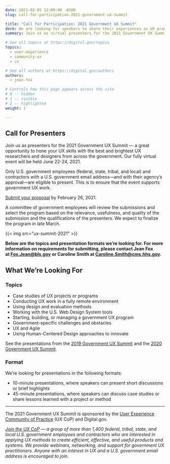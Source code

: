 ```yaml
---
date: 2021-02-05 12:09:00 -0500
slug: call-for-participation-2021-government-ux-summit

title: "Call for Participation: 2021 Government UX Summit"
deck: We are looking for speakers to share their experiences as UX practitioners in government.
summary: Join us as virtual presenters for the 2021 Government UX Summit in June! This is a great opportunity to hone your UX skills with the best and brightest user experience researchers and designers from across the government.

# See all topics at https://digital.gov/topics
topics:
  - user-experience
  - community-ux
  - cx

# See all authors at https://digital.gov/authors
authors:
  - jean-fox

# Controls how this page appears across the site
# 0 -- hidden
# 1 -- visible
# 2 -- highlighted
weight: 1

---
```


## Call for Presenters

Join us as presenters for the 2021 Government UX Summit — a great opportunity to hone your UX skills with the best and brightest UX researchers and designers from across the government.  Our fully virtual event will be held June 22-24, 2021.

Only U.S. government employees (federal, state, tribal, and local) and contractors with a U.S. government email address—and with their agency’s approval—are eligible to present. This is to ensure that the event supports government UX work.

[Submit your proposal](https://docs.google.com/forms/d/e/1FAIpQLScH8C3t9vUHLVcMxvUbYL0M_nwk_6-d9HayLS39iFdCdEQMRA/viewform) by February 26, 2021.

A committee of government employees will review the submissions and select the program based on the relevance, usefulness, and quality of the submission and the qualifications of the presenters. We expect to finalize the program in late March.

{{< img src="ux-summit-2021" >}}

**Below are the topics and presentation formats we’re looking for. For more information on requirements for submitting, please contact Jean Fox at [Fox.Jean@bls.gov](mailto:Fox.Jean@bls.gov) or Caroline Smith at [Caroline.Smith@cms.hhs.gov](mailto:Caroline.Smith@cms.hhs.gov).**

## What We’re Looking For

### Topics

* Case studies of UX projects or programs
* Conducting UX work in a fully remote environment
* Using design and evaluation methods
* Working with the U.S. Web Design System tools
* Starting, building, or managing a government UX program
* Government-specific challenges and obstacles
* UX and Agile
* Using Human-Centered Design approaches to innovate

See the presentations from the [2019 Government UX Summit](https://digital.gov/event/2019/05/15/2019-government-ux-summit/) and the [2020 Government UX Summit](https://digital.gov/event/2020/07/28/2020-government-ux-summit/).

### Format

We’re looking for presentations in the following formats:

* 10-minute presentations, where speakers can present short discussions or brief highlights
* 45-minute presentations, where speakers can discuss case studies or share lessons learned with a project or method

- - -

The 2021 Government UX Summit is sponsored by the [User Experience Community of Practice](https://digital.gov/communities/user-experience/) (UX CoP) and Digital.gov.

*[Join the UX CoP](https://digital.gov/communities/user-experience/) — a group of more than 1,400 federal, tribal, state, and local U.S. government employees and contractors who are interested in applying UX methods to create efficient, effective, and useful products and systems. We provide webinars, networking, and support for government UX practitioners. Anyone with an interest in UX and a U.S. government email address is encouraged to join.*
